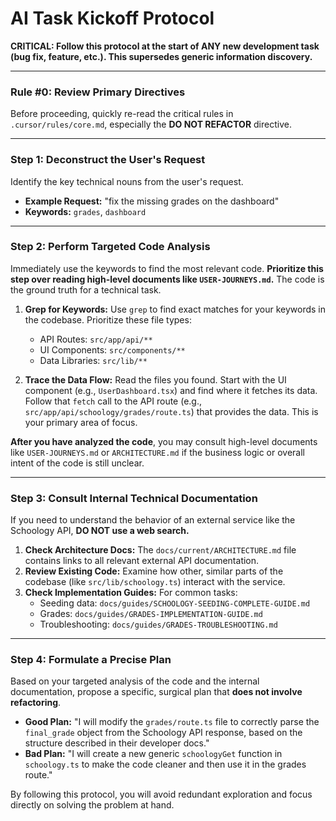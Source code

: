 # AI Task Kickoff Protocol

**CRITICAL: Follow this protocol at the start of ANY new development task (bug fix, feature, etc.). This supersedes generic information discovery.**

---

### Rule #0: Review Primary Directives
Before proceeding, quickly re-read the critical rules in `.cursor/rules/core.md`, especially the **DO NOT REFACTOR** directive.

---

### Step 1: Deconstruct the User's Request
Identify the key technical nouns from the user's request.

*   **Example Request:** "fix the missing grades on the dashboard"
*   **Keywords:** `grades`, `dashboard`

---

### Step 2: Perform Targeted Code Analysis
Immediately use the keywords to find the most relevant code. **Prioritize this step over reading high-level documents like `USER-JOURNEYS.md`.** The code is the ground truth for a technical task.

1.  **Grep for Keywords:** Use `grep` to find exact matches for your keywords in the codebase. Prioritize these file types:
    *   API Routes: `src/app/api/**`
    *   UI Components: `src/components/**`
    *   Data Libraries: `src/lib/**`

2.  **Trace the Data Flow:** Read the files you found. Start with the UI component (e.g., `UserDashboard.tsx`) and find where it fetches its data. Follow that `fetch` call to the API route (e.g., `src/app/api/schoology/grades/route.ts`) that provides the data. This is your primary area of focus.

**After you have analyzed the code**, you may consult high-level documents like `USER-JOURNEYS.md` or `ARCHITECTURE.md` if the business logic or overall intent of the code is still unclear.

---

### Step 3: Consult Internal Technical Documentation
If you need to understand the behavior of an external service like the Schoology API, **DO NOT use a web search.**

1.  **Check Architecture Docs:** The `docs/current/ARCHITECTURE.md` file contains links to all relevant external API documentation.
2.  **Review Existing Code:** Examine how other, similar parts of the codebase (like `src/lib/schoology.ts`) interact with the service.
3.  **Check Implementation Guides:** For common tasks:
    - Seeding data: `docs/guides/SCHOOLOGY-SEEDING-COMPLETE-GUIDE.md`
    - Grades: `docs/guides/GRADES-IMPLEMENTATION-GUIDE.md`
    - Troubleshooting: `docs/guides/GRADES-TROUBLESHOOTING.md`

---

### Step 4: Formulate a Precise Plan
Based on your targeted analysis of the code and the internal documentation, propose a specific, surgical plan that **does not involve refactoring**.

*   **Good Plan:** "I will modify the `grades/route.ts` file to correctly parse the `final_grade` object from the Schoology API response, based on the structure described in their developer docs."
*   **Bad Plan:** "I will create a new generic `schoologyGet` function in `schoology.ts` to make the code cleaner and then use it in the grades route."

By following this protocol, you will avoid redundant exploration and focus directly on solving the problem at hand.
